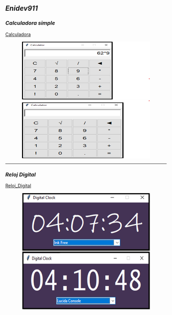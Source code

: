 ## *Enidev911*


### *Calculadora simple*
<p style="font-size:12;">
  <a href="./Calculator">Calculadora</a>
</p>

<p align="center">
  <img src="img/calculator_01.png" alt="reloj photo" width="400" height="180"/>
  <img src="img/calculator_02.png" alt="reloj photo" width="400" height="180"/>
</p>

---


### *Reloj Digital*
<p style="font-size:12;">
  <a href="./Reloj_Digital">Reloj_Digital</a>
</p>

<p align="center">
  <img src="img/reloj_01.png" alt="reloj photo" width="400" height="180"/>
  <img src="img/reloj_02.png" alt="reloj photo" width="400" height="180"/>
</p>
